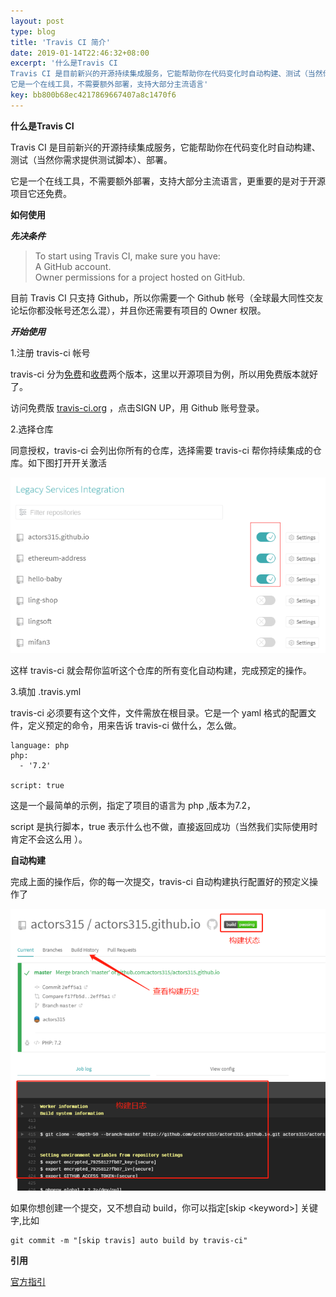 ```yaml
---  
layout: post  
type: blog  
title: 'Travis CI 简介'  
date: 2019-01-14T22:46:32+08:00  
excerpt: '什么是Travis CI
Travis CI 是目前新兴的开源持续集成服务，它能帮助你在代码变化时自动构建、测试（当然你需求提供测试脚本）、部署。
它是一个在线工具，不需要额外部署，支持大部分主流语言'  
key: bb800b68ec4217869667407a8c1470f6  
---  
```


**什么是Travis CI**

Travis CI 是目前新兴的开源持续集成服务，它能帮助你在代码变化时自动构建、测试（当然你需求提供测试脚本）、部署。

它是一个在线工具，不需要额外部署，支持大部分主流语言，更重要的是对于开源项目它还免费。

**如何使用**

***先决条件***

> To start using Travis CI, make sure you have:  
> A GitHub account.  
> Owner permissions for a project hosted on GitHub.

目前 Travis CI 只支持 Github，所以你需要一个 Github 帐号（全球最大同性交友论坛你都没帐号还怎么混），并且你还需要有项目的 Owner 权限。

***开始使用***

1.注册 travis-ci 帐号

travis-ci 分为[免费](https://travis-ci.org/)和[收费](https://travis-ci.com/)两个版本，这里以开源项目为例，所以用免费版本就好了。

访问免费版 [travis-ci.org](https://travis-ci.org) ，点击SIGN UP，用 Github 账号登录。

2.选择仓库

同意授权，travis-ci 会列出你所有的仓库，选择需要 travis-ci 帮你持续集成的仓库。如下图打开开关激活

![clipboard.png](/blog/files/images/4847f3c4047fc71099dc1baf0fa13a7c.png "clipboard.png")

这样 travis-ci 就会帮你监听这个仓库的所有变化自动构建，完成预定的操作。

3.填加 .travis.yml

travis-ci 必须要有这个文件，文件需放在根目录。它是一个 yaml 格式的配置文件，定义预定的命令，用来告诉 travis-ci 做什么，怎么做。

```
language: php
php:
  - '7.2'

script: true
```

这是一个最简单的示例，指定了项目的语言为 php ,版本为7.2，

script 是执行脚本，true 表示什么也不做，直接返回成功（当然我们实际使用时肯定不会这么用 ）。

**自动构建**

完成上面的操作后，你的每一次提交，travis-ci 自动构建执行配置好的预定义操作了

![clipboard.png](/blog/files/images/d60fddf2a10f320b38382085305a9657.png "clipboard.png")

如果你想创建一个提交，又不想自动 build，你可以指定\[skip &lt;keyword&gt;\] 关键字,比如

```
git commit -m "[skip travis] auto build by travis-ci"
```

**引用**

[官方指引](https://docs.travis-ci.com/user/tutorial/)